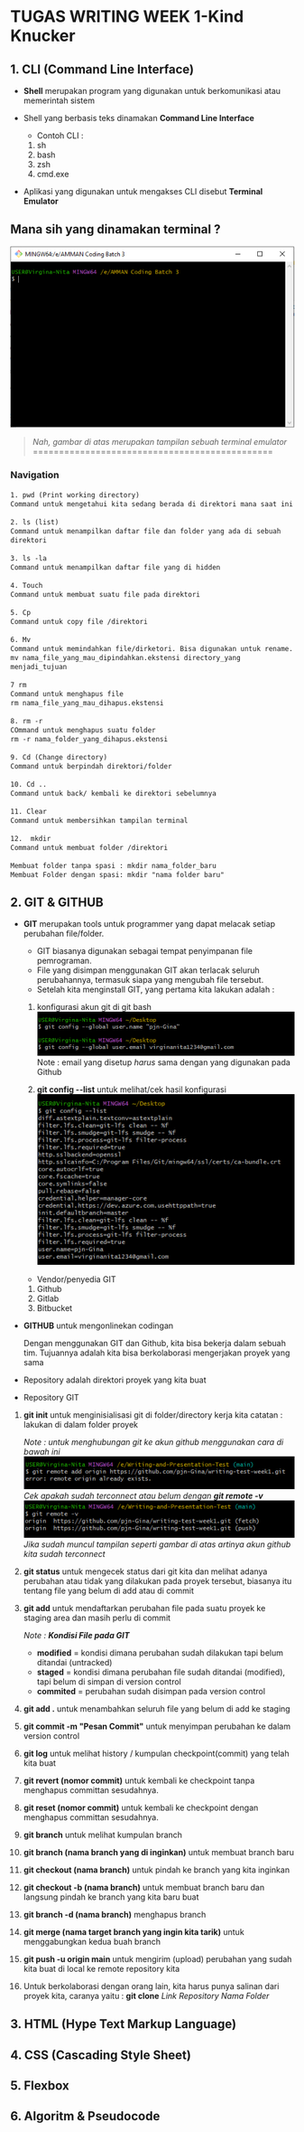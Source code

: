 # TUGAS WRITING WEEK 1-Kind Knucker

## **1. CLI (Command Line Interface)**
* **Shell** merupakan program yang digunakan untuk  berkomunikasi atau memerintah sistem
* Shell yang berbasis teks dinamakan **Command Line Interface**
    - Contoh CLI :
    1. sh
    2. bash
    3. zsh
    4. cmd.exe

* Aplikasi yang digunakan untuk mengakses CLI disebut **Terminal Emulator**

## Mana sih yang dinamakan terminal ?
![Gambar Command Prompt](./gambar12/command%20prompt.PNG)
> *Nah, gambar di atas merupakan tampilan sebuah terminal emulator*
==============================================
### Navigation
    1. pwd (Print working directory)
    Command untuk mengetahui kita sedang berada di direktori mana saat ini
    
    2. ls (list)
    Command untuk menampilkan daftar file dan folder yang ada di sebuah direktori
    
    3. ls -la
    Command untuk menampilkan daftar file yang di hidden
    
    4. Touch
    Command untuk membuat suatu file pada direktori
    
    5. Cp
    Command untuk copy file /direktori
    
    6. Mv
    Command untuk memindahkan file/dirketori. Bisa digunakan untuk rename.
    mv nama_file_yang_mau_dipindahkan.ekstensi directory_yang menjadi_tujuan

    7 rm
    Command untuk menghapus file
    rm nama_file_yang_mau_dihapus.ekstensi

    8. rm -r
    COmmand untuk menghapus suatu folder
    rm -r nama_folder_yang_dihapus.ekstensi
    
    9. Cd (Change directory)
    Command untuk berpindah direktori/folder
    
    10. Cd ..
    Command untuk back/ kembali ke direktori sebelumnya
    
    11. Clear
    Command untuk membersihkan tampilan terminal

    12.  mkdir
    Command untuk membuat folder /direktori

    Membuat folder tanpa spasi : mkdir nama_folder_baru
    Membuat Folder dengan spasi: mkdir "nama folder baru"


## **2. GIT & GITHUB**
* **GIT** merupakan tools untuk programmer yang dapat melacak setiap perubahan file/folder.
    * GIT biasanya digunakan sebagai tempat penyimpanan file pemrograman.
    * File yang disimpan menggunakan GIT akan terlacak seluruh perubahannya, termasuk siapa yang mengubah file tersebut.
    * Setelah kita menginstall GIT, yang pertama kita lakukan adalah :
    1. konfigurasi akun git di git bash
    ![konfigurasi](./gambar12/set-up-awal.PNG)
    Note : email yang disetup *harus* sama dengan yang digunakan pada Github

    2. **git config --list** untuk melihat/cek hasil konfigurasi
    ![Cek Hasil Konfigurasi](./gambar12/cek-hasil-konfigurasi.PNG)
    
    * Vendor/penyedia GIT
    1. Github
    2. Gitlab
    3. Bitbucket

* **GITHUB** untuk mengonlinekan codingan

    Dengan menggunakan GIT dan Github, kita bisa bekerja dalam sebuah tim. Tujuannya adalah kita bisa berkolaborasi mengerjakan proyek yang sama
    
    

* Repository adalah direktori proyek yang kita buat
* Repository GIT
1. **git init**
 untuk menginisialisasi git di folder/directory kerja kita
catatan : lakukan di dalam folder proyek

    *Note : untuk menghubungan git ke akun github menggunakan cara di bawah ini*
    ![hubungkan akun github](./gambar12/git-remote.PNG)
    *Cek apakah sudah terconnect atau belum dengan **git remote -v***
    ![sudah connect](./gambar12/sudah-terconnect.PNG)
    *Jika sudah muncul tampilan seperti gambar di atas artinya akun github kita sudah terconnect*


2. **git status** untuk mengecek status dari git kita dan melihat adanya perubahan atau tidak yang dilakukan pada proyek tersebut, biasanya itu tentang file yang belum di add atau di commit

3. **git add** untuk mendaftarkan perubahan file pada suatu proyek ke staging area dan masih perlu di commit

    *Note : **Kondisi File pada GIT***
    * **modified** = kondisi dimana perubahan sudah dilakukan tapi belum ditandai (untracked)
    * **staged** = kondisi dimana perubahan file sudah ditandai (modified), tapi belum di simpan di version control
    * **commited** = perubahan sudah disimpan pada version control

4. **git add .** untuk menambahkan seluruh file yang belum di add ke staging 

5. **git commit -m "Pesan Commit"** untuk menyimpan perubahan ke dalam version control

6. **git log** untuk melihat history / kumpulan checkpoint(commit) yang telah kita buat

7. **git revert (nomor commit)** untuk kembali ke checkpoint tanpa menghapus committan sesudahnya.
 
8. **git reset (nomor commit)** untuk kembali ke checkpoint dengan menghapus committan sesudahnya.

9. **git branch** untuk melihat kumpulan branch

10. **git branch (nama branch yang di inginkan)** untuk membuat branch baru

11. **git checkout (nama branch)** untuk pindah ke branch yang kita inginkan

12. **git checkout -b (nama branch)** untuk membuat branch baru dan langsung pindah ke branch yang kita baru buat

13. **git branch -d (nama branch)**
  menghapus branch 

14. **git merge (nama target branch yang ingin kita tarik)** untuk menggabungkan kedua buah branch

15. **git push -u origin main** untuk mengirim (upload) perubahan yang sudah kita buat di local ke remote repository kita

16. Untuk berkolaborasi dengan orang lain, kita harus punya salinan dari proyek kita, caranya yaitu :
**git clone** *Link Repository* *Nama Folder*

## **3. HTML (Hype Text Markup Language)**

## **4. CSS (Cascading Style Sheet)**
## **5. Flexbox**
## **6. Algoritm & Pseudocode**
